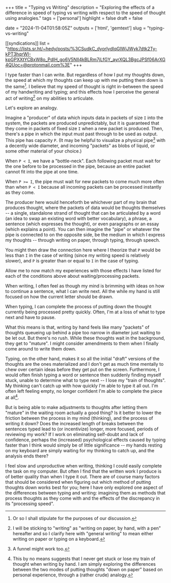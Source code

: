+++
title = "Typing vs Writing"
description = "Exploring the effects of a difference in speed of typing vs writing with respect to the speed of thought using analogies."
tags = ['personal']
highlight = false
draft = false

date = "2024-11-04T01:58:05Z"
outputs = ['html', 'gemtext']
slug = "typing-vs-writing"

[[syndications]]
list = "https://lists.sr.ht/~hedy/posts/%3CSudkC_dyorlydIqGlWjJWyk7dtk2Ty-kPT3hqrWI-kpGPXXtYCBxW8o_PdlH_go6V5NIl4kBLRm7jLfGY_ayrXQL3BgcJPSf06ArXG4QUoc=@protonmail.com%3E"
+++

I type faster than I can write. But regardless of how I put my thoughts down, the speed at which my thoughts can keep up with me putting them down is the same[^speed]. I believe that my speed of thought is right in-between the speed of my handwriting and typing; and this effects how I perceive the general act of writing[^writing] on my abilities to articulate.

[^speed]: Or so I shall stipulate for the purposes of our discussion.
[^writing]: I will  be sticking to "writing" as "writing on paper, by hand, with a pen" hereafter and so I clarify here with "general writing" to mean either writing on paper or typing on a keyboard.

Let's explore an analogy.

Imagine a "producer" of data which inputs data in packets of size `I` into the system, the packets are produced unpredictably, but it is guaranteed that they come in packets of fixed size `I` when a new packet is produced. Then, there's a pipe in which the input must past through to be used as output. This pipe has capacity `P`. (It may be helpful to visualize a physical pipe[^pipe] with a decently wide diameter, and incoming "packets" as blobs of liquid, or some other material of your choice.)

[^pipe]: A funnel might work too.

When `P < I`, we have a "bottle-neck". Each following packet must wait for the one before to be processed in the pipe, because an entire packet cannot fit into the pipe at one time.

When `P >= I`, the pipe must wait for new packets to come much more often than when `P < I` because all incoming packets can be processed instantly as they come.

The producer here would henceforth be whichever part of my brain that produces thought, where the packets of data would be thoughts themselves -- a single, standalone strand of thought that can be articulated by a word (an idea to swap an existing word with better vocabulary), a phrase, a sentence (which expresses the thought), or even paragraphs or an essay (which explains a point). You can then imagine the "pipe" or whatever the pipe is connected to on the opposite side, be the medium in which I express my thoughts -- through writing on paper, through typing, through speech.

You might then draw the connection here where I theorize that `P` would be less than `I` in the case of writing (since my writing speed is relatively slower), and `P` is greater than or equal to `I` in the case of typing.

Allow me to now match my experiences with those effects I have listed for each of the conditions above about waiting/processing packets.

When writing, I often feel as though my mind is brimming with ideas on how to continue a sentence, what I can write next. All the while my hand is still focused on how the current letter should be drawn.

When typing, I can complete the process of putting down the thought currently being processed pretty quickly. Often, I'm at a loss of what to type next and have to pause.

What this means is that, writing by hand feels like many "packets" of thoughts queueing up behind a pipe too narrow in diameter just waiting to be let out. But there's no rush. While these thoughts wait in the background, they get to "mature". I might consider amendments to them when I finally come around to write them down.

Typing, on the other hand, makes it so all the initial "draft" versions of the thoughts are the ones materialized and I don't get as much time mentally to chew over certain ideas before they get put on the screen. Furthermore, I would often finish typing a word or sentence then suddenly finding myself stuck, unable to determine what to type next -- I lose my "train of thoughts". My thinking can't catch up with how quickly I'm able to type it all out. I'm often left feeling empty, no longer confident I'm able to complete the piece at all[^empty].

[^empty]: This by no means suggests that I never get stuck or lose my train of thought when writing by hand. I am simply exploring the differences between the two modes of putting thoughts "down on paper" based on personal experience, through a (rather crude) analogy.

But is being able to make adjustments to thoughts after letting them "mature" in the waiting room actually a good thing? Is it better to lower the friction between the process in my mind (thinking), and the process of writing it down? Does the increased length of breaks between the sentences typed lead to (or incentivize) longer, more focused, periods of reviewing my work? If I work on eliminating self-doubt and lack of confidence, perhaps the (increased) psychological effects caused by typing faster than I think would simply be of little significance -- my hands resting on my keyboard are simply waiting for my thinking to catch up, and the analysis ends there?

I feel slow and unproductive when writing, thinking I could easily complete the task on my computer. But often I find that the written work I produce is of better quality than when I type it out. There are of course many factors that should be considered when figuring out which method of putting thoughts down works best for you; here I have only explored one aspect of the differences between typing and writing: imagining them as methods that process thoughts as they come with and the effects of the discrepancy in its "processing speed".
